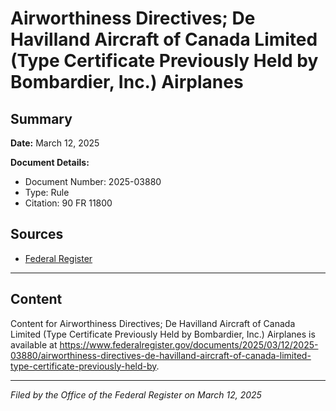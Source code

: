 # Airworthiness Directives; De Havilland Aircraft of Canada Limited (Type Certificate Previously Held by Bombardier, Inc.) Airplanes

## Summary

**Date:** March 12, 2025

**Document Details:**
- Document Number: 2025-03880
- Type: Rule
- Citation: 90 FR 11800

## Sources
- [Federal Register](https://www.federalregister.gov/documents/2025/03/12/2025-03880/airworthiness-directives-de-havilland-aircraft-of-canada-limited-type-certificate-previously-held-by)

---

## Content

Content for Airworthiness Directives; De Havilland Aircraft of Canada Limited (Type Certificate Previously Held by Bombardier, Inc.) Airplanes is available at https://www.federalregister.gov/documents/2025/03/12/2025-03880/airworthiness-directives-de-havilland-aircraft-of-canada-limited-type-certificate-previously-held-by.

---

*Filed by the Office of the Federal Register on March 12, 2025*

